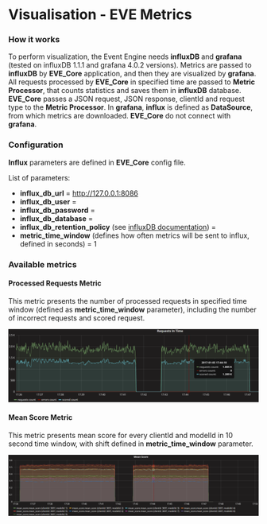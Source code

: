 # Visualisation - EVE Metrics #
### How it works ###
To perform visualization, the Event Engine needs **influxDB** and **grafana** (tested on influxDB 1.1.1 and grafana 4.0.2 versions). Metrics are passed to **influxDB** by **EVE\_Core** application, and then they are visualized by **grafana**. All requests processed by **EVE\_Core** in specified time are passed to **Metric Processor**, that counts statistics and saves them in **influxDB** database. **EVE\_Core** passes a JSON request, JSON response, clientId and request type to the **Metric Processor**. In **grafana**, **influx** is defined as **DataSource**, from which metrics are downloaded. **EVE\_Core** do not connect with **grafana**.

### Configuration ###
**Influx** parameters are defined in **EVE\_Core** config file. 

List of parameters:

- **influx\_db\_url** = http://127.0.0.1:8086
- **influx\_db\_user** =
- **influx\_db\_password** =
- **influx\_db\_database** =
- **influx\_db\_retention\_policy** (see [influxDB documentation](https://docs.influxdata.com/influxdb/v0.9/query_language/database_management/#retention-policy-management)) = 
- **metric\_time\_window** (defines how often metrics will be sent to influx, defined in seconds) = 1

### Available metrics ###
#### Processed Requests Metric ####
This metric presents the number of processed requests in specified time window (defined as **metric\_time\_window** parameter), including the number of incorrect requests and scored request.

![Processed Requests Metric](images/ProcessedRequestsMetric.png "Processed Requests Metric")

#### Mean Score Metric ####
This metric presents mean score for every clientId and modelId in 10 second time window, with shift defined in **metric\_time\_window** parameter. 

![Mean Score Metric](images/MeanScoreMetric.png "Mean Score Metric")
